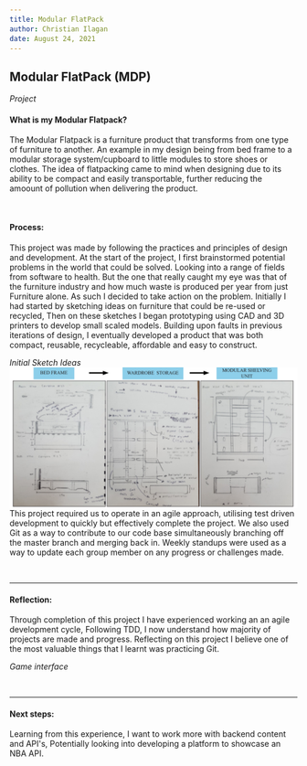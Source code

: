 ```yaml
---
title: Modular FlatPack
author: Christian Ilagan
date: August 24, 2021
---
```


## Modular FlatPack (MDP)

*Project*


#### What is my Modular Flatpack?
The Modular Flatpack is a furniture product that transforms from one type of furniture to another. An example in my design being from bed frame to a modular storage system/cupboard to little modules to store shoes or clothes. The idea of flatpacking came to mind when designing due to its ability to be compact and easily transportable, further reducing the amoount of pollution when delivering the product.


<br />

#### Process:
This project was made by following the practices and principles of design and development. At the start of the project, I first brainstormed potential problems in the world that could be solved. Looking into a range of fields from software to health. But the one that really caught my eye was that of the furniture industry and how much waste is produced per year from just Furniture alone. As such I decided to take action on the problem. Initially I had started by sketching ideas on furniture that could be re-used or recycled, Then on these sketches I began prototyping using CAD and 3D printers to develop small scaled models. Building upon faults in previous iterations of design, I eventually developed a product that was both compact, reusable, recycleable, affordable and easy to construct.
<br />



*Initial Sketch Ideas*
<img src="https://raw.githubusercontent.com/cmilagan/web/80ec2ea4bd01e4297382471a2bb18c2bcd966bbf/src/images/flatpack.PNG"
     alt=""
     width="100%"
     height="25%"
     style="float: left; margin-right: 10px;" />


<hr />



This project required us to operate in an agile approach, utilising test driven development to quickly but effectively complete the project. We also used Git as a way to contribute to our code base simultaneously branching off the master branch and merging back in. Weekly standups were used as a way to update each group member on any progress or challenges made.



<br />

<hr />


#### Reflection:
Through completion of this project I have experienced working an an agile development cycle, Following TDD, I now understand how majority of projects are made and progress. Reflecting on this project I believe one of the most valuable things that I learnt was practicing Git.


*Game interface*


<br />

<hr />



#### Next steps:
Learning from this experience, I want to work more with backend content and API's, Potentially looking into developing a platform to showcase an NBA API.
